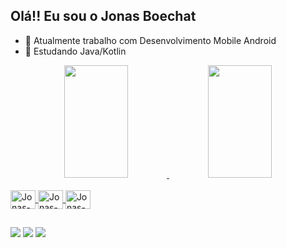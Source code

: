 ## Olá!! Eu sou o Jonas Boechat

- 🔭 Atualmente trabalho com Desenvolvimento Mobile Android
- 🌱 Estudando Java/Kotlin 

<div align="center">
  <a href="https://github.com/JonasBoechat">
  <img width = "45%" img height="180em" src="https://github-readme-stats.vercel.app/api?username=JonasBoechat&show_icons=true&theme=dracula&include_all_commits=true&count_private=true"/>
  <img width = "45%" img height="180em" src="https://github-readme-stats.vercel.app/api/top-langs/?username=JonasBoechat&layout=compact&langs_count=7&theme=dracula"/>
</div>

</div>
<div style="display: inline_block"><br>
  <img align="center" alt="Jonas-Flutter" height="30" width="40" src="https://cdn.jsdelivr.net/gh/devicons/devicon/icons/flutter/flutter-original.svg">
  <img align="center" alt="Jonas-Dart" height="30" width="40" src="https://cdn.jsdelivr.net/gh/devicons/devicon/icons/dart/dart-original.svg"">
  <img align="center" alt="Jonas-C" height="30" width="40" src="https://cdn.jsdelivr.net/gh/devicons/devicon/icons/c/c-original.svg">
  
   
</div>
  
  ##
  
  <div> 
  <a href="https://www.instagram.com/jonasboechat/" target="_blank"><img src="https://img.shields.io/badge/-Instagram-%23E4405F?style=for-the-badge&logo=instagram&logoColor=white" target="_blank"></a>
  <a href="https://www.linkedin.com/in/jonas-chalegra-boechat-9484611b5/" target="_blank"><img src="https://img.shields.io/badge/-LinkedIn-%230077B5?style=for-the-badge&logo=linkedin&logoColor=white" target="_blank"></a> 
  <a href = "jboechat.ufmt@gmail.com"><img src="https://img.shields.io/badge/-Gmail-%23333?style=for-the-badge&logo=gmail&logoColor=white" target="_blank"></a>
 
</div>
